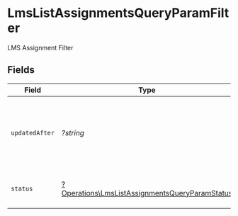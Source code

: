 # LmsListAssignmentsQueryParamFilter

LMS Assignment Filter


## Fields

| Field                                                                                                           | Type                                                                                                            | Required                                                                                                        | Description                                                                                                     | Example                                                                                                         |
| --------------------------------------------------------------------------------------------------------------- | --------------------------------------------------------------------------------------------------------------- | --------------------------------------------------------------------------------------------------------------- | --------------------------------------------------------------------------------------------------------------- | --------------------------------------------------------------------------------------------------------------- |
| `updatedAfter`                                                                                                  | *?string*                                                                                                       | :heavy_minus_sign:                                                                                              | Use a string with a date to only select results updated after that given date                                   | 2020-01-01T00:00:00.000Z                                                                                        |
| `status`                                                                                                        | [?Operations\LmsListAssignmentsQueryParamStatus](../../Models/Operations/LmsListAssignmentsQueryParamStatus.md) | :heavy_minus_sign:                                                                                              | Filter to select assignment by status                                                                           |                                                                                                                 |